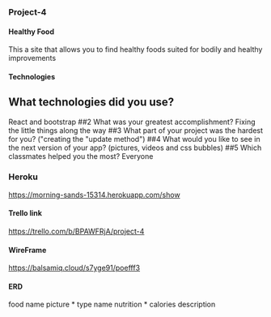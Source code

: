 ### Project-4

#### Healthy Food
This a site that allows you to find healthy foods suited for bodily and healthy improvements
#### Technologies 
## What technologies did you use? 
React and bootstrap
##2 What was your greatest accomplishment? 
Fixing the little things along the way
##3 What part of your project was the hardest for you?
("creating the "update method")
##4 What would you like to see in the next version of your app?
(pictures, videos and css bubbles)
##5 Which classmates helped you the most? 
Everyone
### Heroku
https://morning-sands-15314.herokuapp.com/show

#### Trello link
https://trello.com/b/BPAWFRjA/project-4

#### WireFrame
https://balsamiq.cloud/s7yge91/poefff3

#### ERD
food
  name
  picture
  *
  type
    name
    nutrition
*
calories
    description


